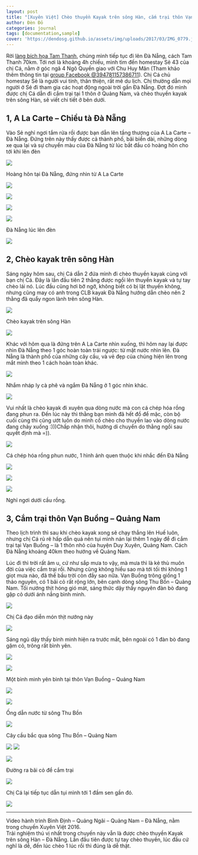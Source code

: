 ```yaml
---
layout: post
title: "[Xuyên Việt] Chèo thuyền Kayak trên sông Hàn, cắm trại thôn Vạn Buồng"
author: Đèn Đỏ
categories: journal
tags: [documentation,sample]
cover: 'https://dendosg.github.io/assets/img/uploads/2017/03/IMG_0779.jpg'
---
```

Rời [làng bích họa Tam Thanh](http://ngaoduky.com/lang-bich-hoa-tam-thanh-quang-nam/), chúng mình tiếp tục đi lên Đà Nẵng, cách Tam Thanh 70km. Tới nơi là khoảng 4h chiều, mình tìm đến homestay Sẻ 43 của chị Cá, nằm ở góc ngã 4 Ngô Quyền giao với Chu Huy Mân (Tham khảo thêm thông tin tại [group Facebook @394781157386711](https://www.facebook.com/media/set/?set=oa.460575687473924&type=1)). Chị Cá chủ homestay Sẻ là người vui tính, thân thiện, rất mê du lịch. Chị thường dẫn mọi người ở Sẻ đi tham gia các hoạt động ngoài trời gần Đà Nẵng. Đợt đó mình được chị Cá dẫn đi cắm trại tại 1 thôn ở Quảng Nam, và chèo thuyền kayak trên sông Hàn, sẽ viết chi tiết ở bên dưới.

1, A La Carte – Chiều tà Đà Nẵng
--------------------------------

Vào Sẻ nghỉ ngơi tắm rửa rồi được bạn dẫn lên tầng thượng của A La Carte – Đà Nẵng. Đứng trên này thấy được cả thành phố, bãi biển dài, những dòng xe qua lại và sự chuyển màu của Đà Nẵng từ lúc bắt đầu có hoàng hôn cho tới khi lên đèn

![](https://dendosg.github.io/assets/img/uploads/2017/03/IMG_6876.jpg)

Hoàng hôn tại Đà Nẵng, đứng nhìn từ A La Carte

![](https://dendosg.github.io/assets/img/uploads/2017/03/GOPR2646.jpg)

![](https://dendosg.github.io/assets/img/uploads/2017/03/IMG_6879.jpg)

![](https://dendosg.github.io/assets/img/uploads/2017/03/IMG_0765.jpg)

![](https://dendosg.github.io/assets/img/uploads/2017/03/GOPR2873.jpg)

Đà Nẵng lúc lên đèn

![](https://dendosg.github.io/assets/img/uploads/2017/03/IMG_6946.jpg)

2, Chèo kayak trên sông Hàn
---------------------------

Sáng ngày hôm sau, chị Cá dẫn 2 đứa mình đi chèo thuyền kayak cùng với bạn chị Cá. Đây là lần đầu tiên 2 thằng được ngồi lên thuyền kayak và tự tay chèo lái nó. Lúc đầu cũng hơi bỡ ngỡ, không biết có bị lật thuyền không, nhưng cũng may có anh trong CLB kayak Đà Nẵng hướng dẫn chèo nên 2 thằng đã quẩy ngon lành trên sông Hàn.

![](https://dendosg.github.io/assets/img/uploads/2017/03/GOPR3042.jpg)

Chèo kayak trên sông Hàn

![](https://dendosg.github.io/assets/img/uploads/2017/03/G0233426.jpg)

Khác với hôm qua là đứng trên A La Carte nhìn xuống, thì hôm nay lại được nhìn Đà Nẵng theo 1 góc hoàn toàn trái ngược: từ mặt nước nhìn lên. Đà Nẵng là thành phố của những cây cầu, và vẻ đẹp của chúng hiện lên trong mắt mình theo 1 cách hoàn toàn khác.

![](https://dendosg.github.io/assets/img/uploads/2017/03/G0043040.jpg)

Nhắm nháp ly cà phê và ngắm Đà Nẵng ở 1 góc nhìn khác.

![](https://dendosg.github.io/assets/img/uploads/2017/03/G0143243.jpg)

Vui nhất là chèo kayak đi xuyên qua dòng nước mà con cá chép hóa rồng đang phun ra. Đến lúc này thì thằng bạn mình đã hết đồ để mặc, còn bộ cuối cùng thì cũng ướt luôn do mình cố chèo cho thuyền lao vào dòng nước đang chảy xuống :)))Chấp nhận thôi, hướng di chuyển do thằng ngồi sau quyết định mà =)).

![](https://dendosg.github.io/assets/img/uploads/2017/03/G0133227.jpg)

Cá chép hóa rồng phun nước, 1 hình ảnh quen thuộc khi nhắc đến Đà Nẵng

![](https://dendosg.github.io/assets/img/uploads/2017/03/G0123185.jpg)

![](https://dendosg.github.io/assets/img/uploads/2017/03/G0183365.jpg)

![](https://dendosg.github.io/assets/img/uploads/2017/03/G0213399.jpg)

Nghỉ ngơi dưới cầu rồng.

3, Cắm trại thôn Vạn Buồng – Quảng Nam
--------------------------------------

Theo lịch trình thì sau khi chèo kayak xong sẽ chạy thẳng lên Huế luôn, nhưng chị Cá rủ rê hấp dẫn quá nên tụi mình nán lại thêm 1 ngày để đi cắm trại tại Vạn Buồng – là 1 thôn nhỏ của huyện Duy Xuyên, Quảng Nam. Cách Đà Nẵng khoảng 40km theo hướng về Quảng Nam.

Lúc đi thì trời rất âm u, cứ như sắp mưa to vậy, mà mưa thì là kẻ thù muôn đời của việc cắm trại rồi. Nhưng cũng không hiểu sao mà tới tối thì không 1 giọt mưa nào, đã thế bầu trời còn đầy sao nữa. Vạn Buồng trông giống 1 thảo nguyên, có 1 bãi cỏ rất rộng lớn, bên cạnh dòng sông Thu Bồn – Quảng Nam. Tối nướng thịt hóng gió mát, sáng thức dậy thấy nguyên đàn bò đang gặp cỏ dưới ánh nắng bình minh.

![](https://dendosg.github.io/assets/img/uploads/2017/03/IMG_0760.jpg)

Chị Cá đạo diễn món thịt nướng này

![](https://dendosg.github.io/assets/img/uploads/2017/03/IMG_0773.jpg)

Sáng ngủ dậy thấy bình minh hiện ra trước mắt, bên ngoài có 1 đàn bò đang gặm cỏ, trông rất bình yên.

![](https://dendosg.github.io/assets/img/uploads/2017/03/GOPR5937.jpg)

![](https://dendosg.github.io/assets/img/uploads/2017/03/IMG_0777.jpg)

Một bình minh yên bình tại thôn Vạn Buồng – Quảng Nam

![](https://dendosg.github.io/assets/img/uploads/2017/03/IMG_0778.jpg)

![](https://dendosg.github.io/assets/img/uploads/2017/03/IMG_0779.jpg)

Ống dẫn nước từ sông Thu Bồn

![](https://dendosg.github.io/assets/img/uploads/2017/03/IMG_0781.jpg)

Cây cầu bắc qua sông Thu Bồn – Quảng Nam

![](https://dendosg.github.io/assets/img/uploads/2017/03/IMG_0783.jpg) ![](https://dendosg.github.io/assets/img/uploads/2017/03/IMG_0786.jpg)

![](https://dendosg.github.io/assets/img/uploads/2017/03/IMG_0788.jpg)

Đường ra bãi cỏ để cắm trại

![](https://dendosg.github.io/assets/img/uploads/2017/03/IMG_0795.jpg)

Chị Cá lại tiếp tục dẫn tụi mình tới 1 đầm sen gần đó.

![](https://dendosg.github.io/assets/img/uploads/2017/03/IMG_0801-1.jpg)

* * *

Video hành trình Bình Định – Quảng Ngãi – Quảng Nam – Đà Nẵng, nằm trong chuyến Xuyên Việt 2016.  
Trải nghiệm thú vị nhất trong chuyến này vẫn là được chèo thuyền Kayak trên sông Hàn – Đà Nẵng. Lần đầu tiên được tự tay chèo thuyền, lúc đầu cứ nghĩ là dễ, đến lúc chèo 1 lúc rồi thì đúng là dễ thật.
